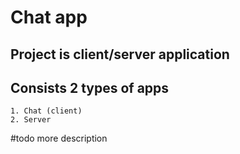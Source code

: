 # Chat app
## Project is client/server application 
## Consists 2 types of apps 
    1. Chat (client)
    2. Server
    
#todo 
more description
